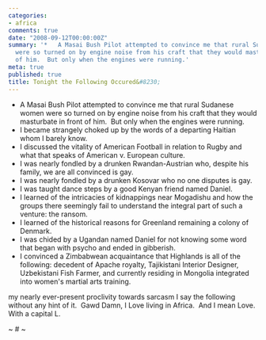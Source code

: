 ```yaml
---
categories:
- africa
comments: true
date: "2008-09-12T00:00:00Z"
summary: '*   A Masai Bush Pilot attempted to convince me that rural Sudanese women
  were so turned on by engine noise from his craft that they would masturbate in front
  of him.  But only when the engines were running.'
meta: true
published: true
title: Tonight the Following Occured&#8230;
---
```


*   A Masai Bush Pilot attempted to convince me that rural Sudanese women were so turned on by engine noise from his craft that they would masturbate in front of him.  But only when the engines were running.
*   I became strangely choked up by the words of a departing Haitian whom I barely know.
*   I discussed the vitality of American Football in relation to Rugby and what that speaks of American v. European culture.
*   I was nearly fondled by a drunken Rwandan-Austrian who, despite his family, we are all convinced is gay.
*   I was nearly fondled by a drunken Kosovar who no one disputes is gay.
*   I was taught dance steps by a good Kenyan friend named Daniel.
*   I learned of the intricacies of kidnappings near Mogadishu and how the groups there seemingly fail to understand the integral part of such a venture: the ransom.
*   I learned of the historical reasons for Greenland remaining a colony of Denmark.
*   I was chided by a Ugandan named Daniel for not knowing some word that began with psycho and ended in gibberish.
*   I convinced a Zimbabwean acquaintance that Highlands is all of the following: decedent of Apache royalty, Tajikistani Interior Designer, Uzbekistani Fish Farmer, and currently residing in Mongolia integrated into women's martial arts training.

my nearly ever-present proclivity towards sarcasm I say the following without any hint of it.  Gawd Damn, I Love living in Africa.  And I mean Love.  With a capital L.

~ # ~